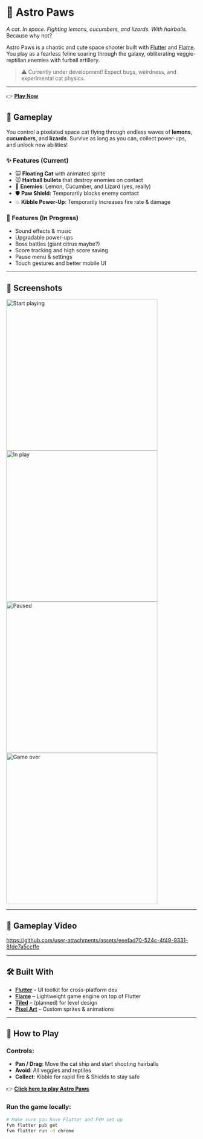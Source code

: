 # 🐾 Astro Paws

_A cat. In space. Fighting lemons, cucumbers, and lizards. With hairballs._  
Because why not?

Astro Paws is a chaotic and cute space shooter built with [Flutter](https://flutter.dev/) and [Flame](https://flame-engine.org/). You play as a fearless feline soaring through the galaxy, obliterating veggie-reptilian enemies with furball artillery.

> ⚠️ Currently under development! Expect bugs, weirdness, and experimental cat physics.

---
👉 **[Play Now](https://astropaws.netlify.app/)**  


## 🚀 Gameplay

You control a pixelated space cat flying through endless waves of **lemons**, **cucumbers**, and **lizards**. Survive as long as you can, collect power-ups, and unlock new abilities!

### ✨ Features (Current)
- 🐱 **Floating Cat** with animated sprite
- 🐭 **Hairball bullets** that destroy enemies on contact
- 🐍 **Enemies**: Lemon, Cucumber, and Lizard (yes, really)
- 🛡️ **Paw Shield**: Temporarily blocks enemy contact
- 💥 **Kibble Power-Up**: Temporarily increases fire rate & damage

### 🧪 Features (In Progress)
- Sound effects & music
- Upgradable power-ups
- Boss battles (giant citrus maybe?)
- Score tracking and high score saving
- Pause menu & settings
- Touch gestures and better mobile UI

---

## 📸 Screenshots
<img width="400" height="400" alt="Start playing" src="https://github.com/user-attachments/assets/eee5d2b0-5cd1-4dac-8912-21ea371944cb" />
<img width="400" height="400" alt="In play" src="https://github.com/user-attachments/assets/bd10b821-3ec6-4178-8381-452713218b1d" />
<img width="400" height="400" alt="Paused" src="https://github.com/user-attachments/assets/94687cf7-0af0-49b7-b964-43ed34402735" />
<img width="400" height="400" alt="Game over" src="https://github.com/user-attachments/assets/78072731-4b49-4e37-8fa9-4341bcf53b8e" />

---

## 🎥 Gameplay Video

https://github.com/user-attachments/assets/eeefad70-524c-4f49-9331-8fde7a5ccffe

---

## 🛠️ Built With

- **[Flutter](https://flutter.dev/)** – UI toolkit for cross-platform dev
- **[Flame](https://flame-engine.org/)** – Lightweight game engine on top of Flutter
- **[Tiled](https://www.mapeditor.org/)** – (planned) for level design
- **[Pixel Art](https://www.piskelapp.com/)** – Custom sprites & animations

---

## 🐾 How to Play

### Controls:
- **Pan / Drag**: Move the cat ship and start shooting hairballs
- **Avoid**: All veggies and reptiles
- **Collect**: Kibble for rapid fire & Shields to stay safe

👉 **[Click here to play Astro Paws](https://astropaws.netlify.app/)**


### Run the game locally:

```bash
# Make sure you have Flutter and FVM set up
fvm flutter pub get
fvm flutter run -d chrome
